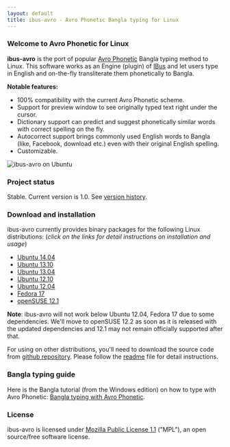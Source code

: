 ```yaml
---
layout: default
title: ibus-avro - Avro Phonetic Bangla typing for Linux
---
```


### Welcome to Avro Phonetic for Linux

**ibus-avro** is the port of popular [Avro Phonetic](http://www.omicronlab.com/avro-keyboard.html) Bangla typing method to Linux. This software works as an Engine (plugin) of [IBus](http://code.google.com/p/ibus/) and let users type in English and on-the-fly transliterate them phonetically to Bangla. 

**Notable features:**

* 100% compatibility with the current Avro Phonetic scheme.
* Support for preview window to see originally typed text right under the cursor.
* Dictionary support can predict and suggest phonetically similar words with correct spelling on the fly.
* Autocorrect support brings commonly used English words to Bangla (like, Facebook, download etc.) even with their original English spelling.
* Customizable.

 ![ibus-avro on Ubuntu](/images/screenshot.png "ibus-avro on Ubuntu")

### Project status
Stable. Current version is 1.0. See [version history](/history.html).

### Download and installation
ibus-avro currently provides binary packages for the following Linux distributions: (*click on the links for detail instructions on installation and usage*)

* [Ubuntu 14.04](/ubuntu_14.04.html)
* [Ubuntu 13.10](/ubuntu_13.10.html)
* [Ubuntu 13.04](/ubuntu_13.04.html)
* [Ubuntu 12.10](/ubuntu_12.10.html)
* [Ubuntu 12.04](/ubuntu_12.04.html)
* [Fedora 17](/fedora_17.html)
* [openSUSE 12.1](/opensuse_12.1.html)


<!--Or, follow quick installation instruction here:

<iframe width="100%" height="600" frameborder="0" src="http://software.opensuse.org/download/package.iframe?project=home:sarimkhan&package=ibus-avro&fcolor=EAEAEA&hcolor=B5E853&acolor=B5E853&bcolor=151515">hojoborolo</iframe>
-->
**Note**: ibus-avro will not work below Ubuntu 12.04, Fedora 17 due to some dependencies. We'll move to openSUSE 12.2 as soon as it is released with the updated dependencies and 12.1 may not remain officially supported after that.

For using on other distributions, you'll need to download the source code from [github repository](https://github.com/sarim/ibus-avro). Please follow the [readme](https://github.com/sarim/ibus-avro/blob/master/README.md) file for detail instructions.


### Bangla typing guide
Here is the Bangla tutorial (from the Windows edition) on how to type with Avro Phonetic: [Bangla typing with Avro Phonetic](http://www.omicronlab.com/download/pdf/Bangla%20Typing%20with%20Avro%20Phonetic.pdf).

### License
ibus-avro is licensed under [Mozilla Public License 1.1](https://github.com/sarim/ibus-avro/blob/master/MPL-1.1.txt) ("MPL"), an open source/free software license.



